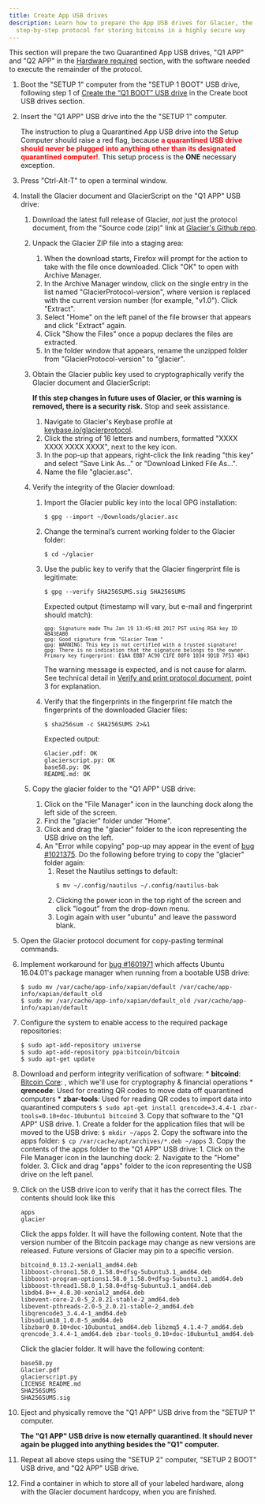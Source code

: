 ```yaml
---
title: Create App USB drives
description: Learn how to prepare the App USB drives for Glacier, the
  step-by-step protocol for storing bitcoins in a highly secure way
---
```


This section will prepare the two Quarantined App USB drives, "Q1 APP" and "Q2 APP" in the
[Hardware required](/docs/before-you-start/hardware/#eternally-quarantined) section, with
the software needed to execute the remainder of the protocol.

1. Boot the "SETUP 1" computer from the "SETUP 1 BOOT" USB drive, following step 1 of
[Create the “Q1 BOOT” USB drive](/docs/setup/create-boot-usb/#create-the-setup-1-boot-usb-drive)
in the Create boot USB drives section.
2. Insert the "Q1 APP" USB drive into the the "SETUP 1" computer.

    The instruction to plug a Quarantined App USB drive into the Setup Computer
    should raise a red flag, because  **<span style="color: red;">a quarantined USB drive
    should never be plugged into anything other than its designated quarantined computer!</span>**.
    This setup process is the **ONE** necessary exception.

3. Press "Ctrl-Alt-T" to open a terminal window.
4. Install the Glacier document and GlacierScript on the "Q1 APP" USB drive:
    1. Download the latest full release of Glacier, *not* just the protocol
    document, from the "Source code (zip)" link at
    [Glacier's Github repo](https://github.com/GlacierProtocol/GlacierProtocol/releases).
    2. Unpack the Glacier ZIP file into a staging area:
        1. When the download starts, Firefox will prompt for the action to take with the file
        once downloaded. Click "OK" to open with Archive Manager.
        2. In the Archive Manager window, click on the single entry in the list named
        "GlacierProtocol-<span class="primary">version</span>", where
        <span class="primary">version</span> is replaced with
        the current version number (for example, "v1.0"). Click "Extract".
        3. Select "Home" on the left panel of the file browser that appears and click "Extract" again.
        4. Click "Show the Files" once a popup declares the files are extracted.
        5. In the folder window that appears, rename the unzipped folder from "GlacierProtocol-<span class="primary">version</span>" to "glacier".
    3. Obtain the Glacier public key used to cryptographically verify the
    Glacier document and GlacierScript:

        **If this step changes in future uses of Glacier, or this warning is removed, there is a security risk.**
        Stop and seek assistance.

        1. Navigate to Glacier's Keybase profile at [keybase.io/glacierprotocol](https://keybase.io/glacierprotocol).
        2. Click the string of 16 letters and numbers, formatted "XXXX XXXX XXXX XXXX", next to the key icon.
        3. In the pop-up that appears, right-click the link reading "this key" and select
        "Save Link As..." or "Download Linked File As...".
        4. Name the file "glacier.asc".

    4. Verify the integrity of the Glacier download:
        1. Import the Glacier public key into the local GPG installation:
           ```
           $ gpg --import ~/Downloads/glacier.asc
           ```
        2. Change the terminal’s current working folder to the Glacier folder:
           ```
           $ cd ~/glacier
           ```
        3. Use the public key to verify that the Glacier fingerprint file is
        legitimate:
           ```
           $ gpg --verify SHA256SUMS.sig SHA256SUMS
           ```
           Expected output (timestamp will vary, but e-mail and fingerprint should match):
           <pre><code><span style="font-size: 10px;">gpg: Signature made Thu Jan 19 13:45:48 2017 PST using RSA key ID 4B43EAB0
           gpg: Good signature from "Glacier Team <contact@glacierprotocol.org>"
           gpg: WARNING: This key is not certified with a trusted signature!
           gpg: There is no indication that the signature belongs to the owner.
           Primary key fingerprint: E1AA EBB7 AC90 C1FE 80F0 1034 9D1B 7F53 4B43</span>
           </code></pre>

           The warning message is expected, and is not cause for alarm. See technical detail
           in [Verify and print protocol document](/docs/setup/verify/#document-verification), point 3 for explanation.
        4. Verify that the fingerprints in the fingerprint file match the fingerprints
        of the downloaded Glacier files:
           ```
           $ sha256sum -c SHA256SUMS 2>&1
           ```
           Expected output:
           ```
           Glacier.pdf: OK
           glacierscript.py: OK
           base58.py: OK
           README.md: OK
           ```
    5. Copy the glacier folder to the "Q1 APP" USB drive:
        1. Click on the "File Manager" icon in the launching dock along the left
        side of the screen.
        2. Find the "glacier" folder under "Home".
        3. Click and drag the "glacier" folder to the icon representing the USB
        drive on the left.
        4. An "Error while copying" pop-up may appear in the event of
        [bug #1021375](https://bugs.launchpad.net/ubuntu/+source/nautilus/+bug/1021375). Do the following before trying to copy the "glacier" folder again:
            1. Reset the Nautilus settings to default:
                ```
                $ mv ~/.config/nautilus ~/.config/nautilus-bak
                ```
            2. Clicking the power icon in the top right of the screen and click "logout" from the drop-down menu.
            3. Login again with user "ubuntu" and leave the password blank.

5. Open the Glacier protocol document for copy-pasting terminal commands.
6. Implement workaround for [bug #1601971](https://bugs.launchpad.net/ubuntu/+source/appstream/+bug/1601971)
which affects Ubuntu 16.04.01's package manager when running from a bootable USB drive:
    ```
    $ sudo mv /var/cache/app-info/xapian/default /var/cache/app-info/xapian/default_old
    $ sudo mv /var/cache/app-info/xapian/default_old /var/cache/app-info/xapian/default
    ```
7. Configure the system to enable access to the required package repositories:
    ```
    $ sudo apt-add-repository universe
    $ sudo apt-add-repository ppa:bitcoin/bitcoin
    $ sudo apt-get update
    ```
8. Download and perform integrity verification of software:
        * **bitcoind**: [Bitcoin Core](https://bitcoincore.org/):
        , which we'll use for cryptography & financial operations
        * **qrencode**: Used for creating QR codes to move data off quarantined
        computers
        * **zbar-tools**: Used for reading QR codes to import data into quarantined
        computers
            ```
            $ sudo apt-get install qrencode=3.4.4-1 zbar-tools=0.10+doc-10ubuntu1 bitcoind
            ```
    3. Copy that software to the "Q1 APP" USB drive.
        1. Create a folder for the application files that will be moved to the
        USB drive:
            ```
            $ mkdir ~/apps
            ```
        2. Copy the software into the apps folder:
            ```
            $ cp /var/cache/apt/archives/*.deb ~/apps
            ```
        3. Copy the contents of the apps folder to the "Q1 APP" USB drive:
            1. Click on the File Manager icon in the launching dock:
            2. Navigate to the "Home" folder.
            3. Click and drag "apps" folder to the icon representing
            the USB drive on the left panel.
7. Click on the USB drive icon to verify that it has the correct files. The
contents should look like this
    ```
    apps
    glacier
    ```

    Click the apps folder. It will have the following content.
    Note that the version number of the Bitcoin package may change as new
    versions are released. Future versions of Glacier may pin to a specific
    version.

    ```
    bitcoind_0.13.2-xenial1_amd64.deb
    libboost-chrono1.58.0_1.58.0+dfsg-5ubuntu3.1_amd64.deb
    libboost-program-options1.58.0_1.58.0+dfsg-5ubuntu3.1_amd64.deb
    libboost-thread1.58.0_1.58.0+dfsg-5ubuntu3.1_amd64.deb
    libdb4.8++_4.8.30-xenial2_amd64.deb
    libevent-core-2.0-5_2.0.21-stable-2_amd64.deb
    libevent-pthreads-2.0-5_2.0.21-stable-2_amd64.deb
    libqrencode3_3.4.4-1_amd64.deb
    libsodium18_1.0.8-5_amd64.deb
    libzbar0_0.10+doc-10ubuntu1_amd64.deb libzmq5_4.1.4-7_amd64.deb
    qrencode_3.4.4-1_amd64.deb zbar-tools_0.10+doc-10ubuntu1_amd64.deb
    ```
    Click the glacier folder. It will have the following content:
    ```
    base58.py
    Glacier.pdf
    glacierscript.py
    LICENSE README.md
    SHA256SUMS
    SHA256SUMS.sig
    ```
8. Eject and physically remove the "Q1 APP" USB drive from the "SETUP 1" computer.

    **The "Q1 APP" USB drive is now eternally quarantined. It should never again be
    plugged into anything besides the "Q1" computer.**

9. Repeat all above steps using the "SETUP 2" computer, "SETUP 2 BOOT" USB drive, and "Q2
APP" USB drive.
10. Find a container in which to store all of your labeled hardware, along
with the Glacier document hardcopy, when you are finished.
